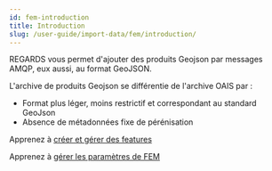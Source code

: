 ```yaml
---
id: fem-introduction
title: Introduction
slug: /user-guide/import-data/fem/introduction/
---
```


REGARDS vous permet d'ajouter des produits Geojson par messages AMQP, eux aussi, au format GeoJSON.  

L'archive de produits Geojson se différentie de l'archive OAIS par :
 - Format plus léger, moins restrictif et correspondant au standard GeoJson
 - Absence de métadonnées fixe de pérénisation 

Apprenez à [créer et gérer des features](../manage-features/)

Apprenez à [gérer les paramètres de FEM](../manage-features-settings/)
